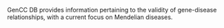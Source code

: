  GenCC DB provides information pertaining to the validity of gene-disease relationships, with a current focus on Mendelian diseases.


 